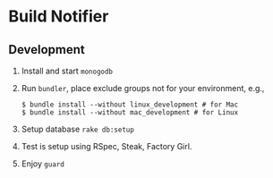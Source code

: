 Build Notifier
==============

Development
-----------

1.  Install and start `monogodb`
2.  Run `bundler`, place exclude groups not for your environment, e.g.,

        $ bundle install --without linux_development # for Mac
        $ bundle install --without mac_development # for Linux

3.  Setup database `rake db:setup`
4.  Test is setup using RSpec, Steak, Factory Girl.
5.  Enjoy `guard`
